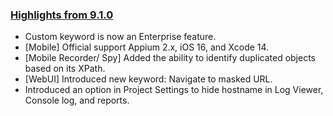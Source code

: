 ### [Highlights from 9.1.0](https://docs.katalon.com/docs/release-notes/katalon-studio/katalon-studio-release-notes-version-9.x)

* Custom keyword is now an Enterprise feature.
* [Mobile] Official support Appium 2.x, iOS 16, and Xcode 14. 
* [Mobile Recorder/ Spy] Added the ability to identify duplicated objects based on its XPath.
* [WebUI] Introduced new keyword: Navigate to masked URL.
* Introduced an option in Project Settings to hide hostname in Log Viewer, Console log, and reports.
